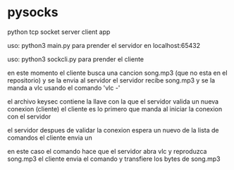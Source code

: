 # pysocks
python tcp socket server client app

uso: python3 main.py
para prender el servidor en localhost:65432

uso: python3 sockcli.py
para prender el cliente

en este momento el cliente busca una cancion song.mp3 (que no esta en el repositorio) y se la envia al servidor
el servidor recibe song.mp3 y se la manda a vlc usando el comando 'vlc -'

el archivo keysec contiene la llave con la que el servidor valida un nueva conexion (cliente)
el cliente es lo primero que manda al iniciar la conexion con el servidor

el servidor despues de validar la conexion espera un nuevo <comando> de la lista de comandos
el cliente envia un <comando>

en este caso el comando <data> hace que el servidor abra vlc y reproduzca song.mp3
el cliente envia el comando <data> y transfiere los bytes de song.mp3
